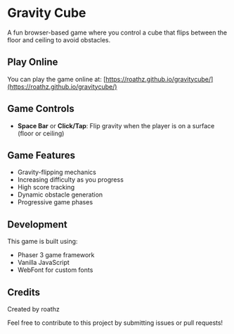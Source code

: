 # Gravity Cube

A fun browser-based game where you control a cube that flips between the floor and ceiling to avoid obstacles.

## Play Online

You can play the game online at: [https://roathz.github.io/gravitycube/](https://roathz.github.io/gravitycube/)

## Game Controls

- **Space Bar** or **Click/Tap**: Flip gravity when the player is on a surface (floor or ceiling)

## Game Features

- Gravity-flipping mechanics
- Increasing difficulty as you progress
- High score tracking
- Dynamic obstacle generation
- Progressive game phases

## Development

This game is built using:
- Phaser 3 game framework
- Vanilla JavaScript
- WebFont for custom fonts

## Credits

Created by roathz

Feel free to contribute to this project by submitting issues or pull requests! 